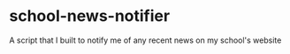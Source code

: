 # school-news-notifier

A script that I built to notify me of any recent news on my school's website
